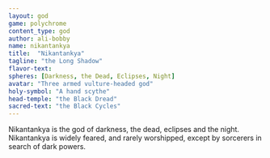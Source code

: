 ```yaml
---
layout: god
game: polychrome
content_type: god
author: ali-bobby
name: nikantankya
title:  "Nikantankya"
tagline: "the Long Shadow"
flavor-text:
spheres: [Darkness, the Dead, Eclipses, Night]
avatar: "Three armed vulture-headed god"
holy-symbol: "A hand scythe"
head-temple: "the Black Dread"
sacred-text: "the Black Cycles"
---
```


Nikantankya is the god of darkness, the dead, eclipses and the night. Nikantankya is widely feared, and rarely worshipped, except by sorcerers in search of dark powers.
